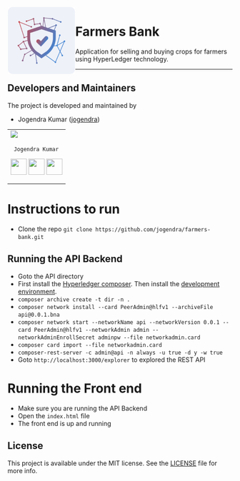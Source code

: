 <img src="/Static/logo/icon.png" align="left" hspace="1" vspace="1" height="150" width="150">

# Farmers Bank

Application for selling and buying crops for farmers using HyperLedger technology.

---

## Developers and Maintainers
The project is developed and maintained by
- Jogendra Kumar ([jogendra](https://github.com/jogendra))
<table>
<tr>
<td>
  <img src="https://avatars1.githubusercontent.com/u/20956124?s=150&v=4"/>

     Jogendra Kumar

<p align="center">
<a href = "https://github.com/jogendra"><img src = "http://www.iconninja.com/files/241/825/211/round-collaboration-social-github-code-circle-network-icon.svg" width="36" height = "36"/></a>
<a href = "https://twitter.com/imjog24"><img src = "https://www.shareicon.net/download/2016/07/06/107115_media.svg" width="36" height="36"/></a>
<a href = "https://www.linkedin.com/in/jogendrasingh24/"><img src = "http://www.iconninja.com/files/863/607/751/network-linkedin-social-connection-circular-circle-media-icon.svg" width="36" height="36"/></a>
</p>
</td>
</tr>
</table>

# Instructions to run

- Clone the repo `git clone https://github.com/jogendra/farmers-bank.git`
## Running the API Backend
- Goto the API directory
- First install the [Hyperledger composer](https://hyperledger.github.io/composer/latest/installing/installing-prereqs.html). Then install the [development environment](https://hyperledger.github.io/composer/latest/installing/development-tools.html).
- `composer archive create -t dir -n .`
- `composer network install --card PeerAdmin@hlfv1 --archiveFile api@0.0.1.bna`
- `composer network start --networkName api --networkVersion 0.0.1 --card PeerAdmin@hlfv1 --networkAdmin admin --networkAdminEnrollSecret adminpw --file networkadmin.card`
- `composer card import --file networkadmin.card`
- `composer-rest-server -c admin@api -n always -u true -d y -w true`
- Goto `http://localhost:3000/explorer` to explored the REST API

# Running the Front end
- Make sure you are running the API Backend
- Open the `index.html` file
- The front end is up and running

## License

This project is available under the MIT license. See the [LICENSE](LICENSE) file for more info.
